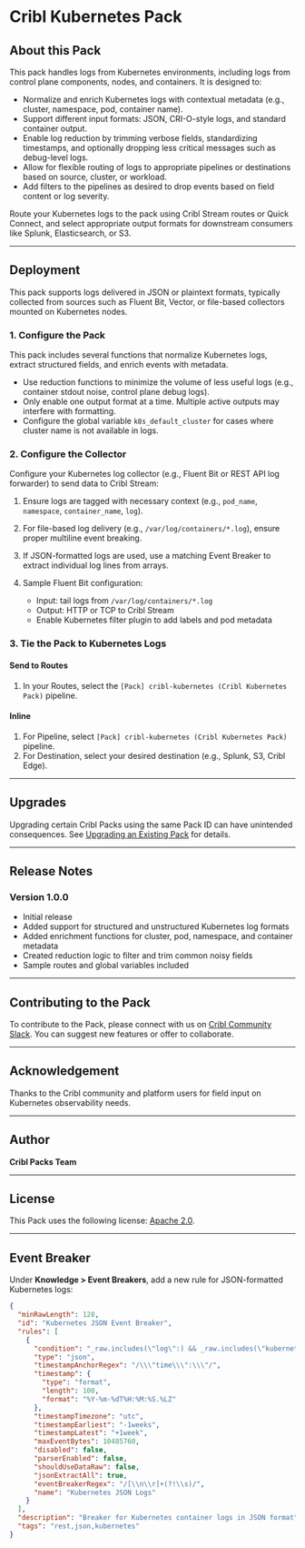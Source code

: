 # Cribl Kubernetes Pack

## About this Pack

This pack handles logs from Kubernetes environments, including logs from control plane components, nodes, and containers. It is designed to:

* Normalize and enrich Kubernetes logs with contextual metadata (e.g., cluster, namespace, pod, container name).
* Support different input formats: JSON, CRI-O-style logs, and standard container output.
* Enable log reduction by trimming verbose fields, standardizing timestamps, and optionally dropping less critical messages such as debug-level logs.
* Allow for flexible routing of logs to appropriate pipelines or destinations based on source, cluster, or workload.
* Add filters to the pipelines as desired to drop events based on field content or log severity.

Route your Kubernetes logs to the pack using Cribl Stream routes or Quick Connect, and select appropriate output formats for downstream consumers like Splunk, Elasticsearch, or S3.

---

## Deployment

This pack supports logs delivered in JSON or plaintext formats, typically collected from sources such as Fluent Bit, Vector, or file-based collectors mounted on Kubernetes nodes.

### 1. Configure the Pack

This pack includes several functions that normalize Kubernetes logs, extract structured fields, and enrich events with metadata.

* Use reduction functions to minimize the volume of less useful logs (e.g., container stdout noise, control plane debug logs).
* Only enable one output format at a time. Multiple active outputs may interfere with formatting.
* Configure the global variable `k8s_default_cluster` for cases where cluster name is not available in logs.

### 2. Configure the Collector

Configure your Kubernetes log collector (e.g., Fluent Bit or REST API log forwarder) to send data to Cribl Stream:

1. Ensure logs are tagged with necessary context (e.g., `pod_name`, `namespace`, `container_name`, `log`).
2. For file-based log delivery (e.g., `/var/log/containers/*.log`), ensure proper multiline event breaking.
3. If JSON-formatted logs are used, use a matching Event Breaker to extract individual log lines from arrays.
4. Sample Fluent Bit configuration:

   * Input: tail logs from `/var/log/containers/*.log`
   * Output: HTTP or TCP to Cribl Stream
   * Enable Kubernetes filter plugin to add labels and pod metadata

### 3. Tie the Pack to Kubernetes Logs

#### Send to Routes

1. In your Routes, select the `[Pack] cribl-kubernetes (Cribl Kubernetes Pack)` pipeline.

#### Inline

1. For Pipeline, select `[Pack] cribl-kubernetes (Cribl Kubernetes Pack)` pipeline.
2. For Destination, select your desired destination (e.g., Splunk, S3, Cribl Edge).

---

## Upgrades

Upgrading certain Cribl Packs using the same Pack ID can have unintended consequences. See [Upgrading an Existing Pack](https://docs.cribl.io/stream/packs#upgrading) for details.

---

## Release Notes

### Version 1.0.0

* Initial release
* Added support for structured and unstructured Kubernetes log formats
* Added enrichment functions for cluster, pod, namespace, and container metadata
* Created reduction logic to filter and trim common noisy fields
* Sample routes and global variables included

---

## Contributing to the Pack

To contribute to the Pack, please connect with us on [Cribl Community Slack](https://cribl-community.slack.com/). You can suggest new features or offer to collaborate.

---

## Acknowledgement

Thanks to the Cribl community and platform users for field input on Kubernetes observability needs.

---

## Author

**Cribl Packs Team**

---

## License

This Pack uses the following license: [Apache 2.0](https://github.com/criblio/appscope/blob/master/LICENSE).

---

## Event Breaker

Under **Knowledge > Event Breakers**, add a new rule for JSON-formatted Kubernetes logs:

```json
{
  "minRawLength": 128,
  "id": "Kubernetes JSON Event Breaker",
  "rules": [
    {
      "condition": "_raw.includes(\"log\":) && _raw.includes(\"kubernetes\")",
      "type": "json",
      "timestampAnchorRegex": "/\\\"time\\\":\\\"/",
      "timestamp": {
        "type": "format",
        "length": 100,
        "format": "%Y-%m-%dT%H:%M:%S.%LZ"
      },
      "timestampTimezone": "utc",
      "timestampEarliest": "-1weeks",
      "timestampLatest": "+1week",
      "maxEventBytes": 10485760,
      "disabled": false,
      "parserEnabled": false,
      "shouldUseDataRaw": false,
      "jsonExtractAll": true,
      "eventBreakerRegex": "/[\\n\\r]+(?!\\s)/",
      "name": "Kubernetes JSON Logs"
    }
  ],
  "description": "Breaker for Kubernetes container logs in JSON format",
  "tags": "rest,json,kubernetes"
}
```

